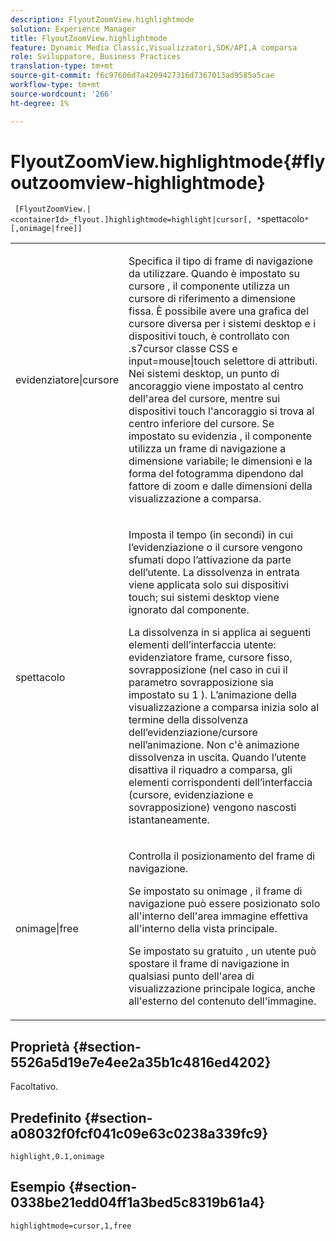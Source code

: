 ```yaml
---
description: FlyoutZoomView.highlightmode
solution: Experience Manager
title: FlyoutZoomView.highlightmode
feature: Dynamic Media Classic,Visualizzatori,SDK/API,A comparsa
role: Sviluppatore, Business Practices
translation-type: tm+mt
source-git-commit: f6c97606d7a4209427316d7367013ad9585a5cae
workflow-type: tm+mt
source-wordcount: '266'
ht-degree: 1%

---
```



# FlyoutZoomView.highlightmode{#flyoutzoomview-highlightmode}

` [FlyoutZoomView.|<containerId>_flyout.]highlightmode=highlight|cursor[, *`spettacolo`*[,onimage|free]]`

<table id="table_C6F4C663099F40698874731590A22924"> 
 <tbody> 
  <tr> 
   <td colname="col1"> <p> <span class="codeph"> evidenziatore|cursore  </span> </p> </td> 
   <td colname="col2"> <p> Specifica il tipo di frame di navigazione da utilizzare. Quando è impostato su <span class="codeph"> cursore </span>, il componente utilizza un cursore di riferimento a dimensione fissa. È possibile avere una grafica del cursore diversa per i sistemi desktop e i dispositivi touch, è controllato con <span class="codeph"> .s7cursor </span> classe CSS e <span class="codeph"> input=mouse|touch </span> selettore di attributi. Nei sistemi desktop, un punto di ancoraggio viene impostato al centro dell'area del cursore, mentre sui dispositivi touch l'ancoraggio si trova al centro inferiore del cursore. Se impostato su <span class="codeph"> evidenzia </span>, il componente utilizza un frame di navigazione a dimensione variabile; le dimensioni e la forma del fotogramma dipendono dal fattore di zoom e dalle dimensioni della visualizzazione a comparsa. </p> </td> 
  </tr> 
  <tr> 
   <td colname="col1"> <p> <span class="codeph"> <span class="varname"> spettacolo  </span> </span> </p> </td> 
   <td colname="col2"> <p> Imposta il tempo (in secondi) in cui l’evidenziazione o il cursore vengono sfumati dopo l’attivazione da parte dell’utente. La dissolvenza in entrata viene applicata solo sui dispositivi touch; sui sistemi desktop viene ignorato dal componente. </p> <p>La dissolvenza in si applica ai seguenti elementi dell’interfaccia utente: evidenziatore frame, cursore fisso, sovrapposizione (nel caso in cui il parametro <span class="codeph"> sovrapposizione </span> sia impostato su <span class="codeph"> 1 </span>). L’animazione della visualizzazione a comparsa inizia solo al termine della dissolvenza dell’evidenziazione/cursore nell’animazione. Non c'è animazione dissolvenza in uscita. Quando l’utente disattiva il riquadro a comparsa, gli elementi corrispondenti dell’interfaccia (cursore, evidenziazione e sovrapposizione) vengono nascosti istantaneamente. </p> </td> 
  </tr> 
  <tr> 
   <td colname="col1"> <p> <span class="codeph"> onimage|free  </span> </p> </td> 
   <td colname="col2"> <p> Controlla il posizionamento del frame di navigazione. </p> <p>Se impostato su <span class="codeph"> onimage </span>, il frame di navigazione può essere posizionato solo all'interno dell'area immagine effettiva all'interno della vista principale. </p> <p>Se impostato su <span class="codeph"> gratuito </span>, un utente può spostare il frame di navigazione in qualsiasi punto dell'area di visualizzazione principale logica, anche all'esterno del contenuto dell'immagine. </p> </td> 
  </tr> 
 </tbody> 
</table>

## Proprietà {#section-5526a5d19e7e4ee2a35b1c4816ed4202}

Facoltativo.

## Predefinito {#section-a08032f0fcf041c09e63c0238a339fc9}

`highlight,0.1,onimage`

## Esempio {#section-0338be21edd04ff1a3bed5c8319b61a4}

`highlightmode=cursor,1,free`
